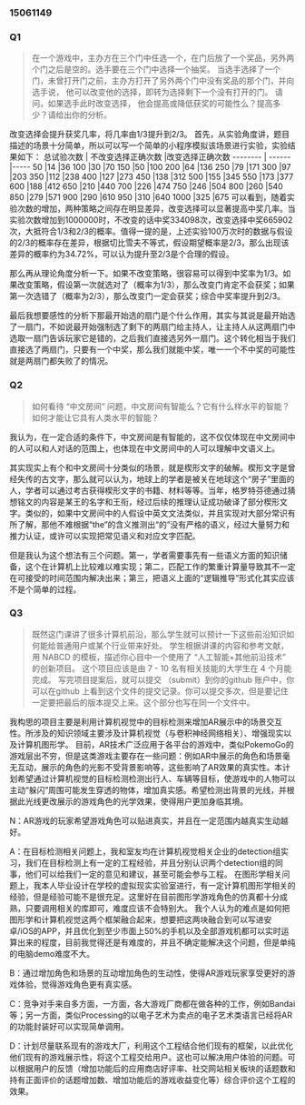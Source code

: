 ### 15061149
### Q1
>  在一个游戏中，主办方在三个门中任选一个，在门后放了一个奖品，另外两个门之后是空的。选手要在三个门中选择一个抽奖。 当选手选择了一个门，未曾打开门之前，主办方打开了另外两个门中没有奖品的那个门，并向选手说， 他可以改变他的选择，即转为选择剩下一个没有打开的门。 请问，如果选手此时改变选择， 他会提高或降低获奖的可能性么？提高多少？请给出你的分析。 

改变选择会提升获奖几率，将几率由1/3提升到2/3。
首先，从实验角度讲，题目描述的场景十分简单，所以可以写一个简单的小程序模拟该场景进行实验，实验结果如下：
总试验次数     | 不改变选择正确次数   |改变选择正确次数
-------- | ------|-----
50      |14     |36
100     |30     |70
150     |50     |100
200     |64     |136
250     |79     |171
300     |97     |203
350     |112    |238
400     |127    |273
450     |138    |312
500     |155    |345
550     |173    |377
600     |188    |412
650     |210    |440
700     |226    |474
750     |246    |504
800     |260    |540
850     |279    |571
900     |290    |610
950     |310    |640
1000    |325    |675
可以看到，随着实验次数的增加，两种策略之间存在明显差异，改变选择可以显著提高中奖几率。当实验次数增加到1000000时，不改变的话中奖334098次，改变选择中奖665902次，大抵符合1/3和2/3的概率。值得一提的是，上述实验100万次时的数据与假设的2/3的概率存在差异，根据切比雪夫不等式，假设期望概率是2/3，那么出现该差异的概率约为34.72%，可以认为提升至2/3是个合理的假设。

那么再从理论角度分析一下。如果不改变策略，很容易可以得到中奖率为1/3。如果改变策略，假设第一次就选对了（概率为1/3），那么改变门肯定不会获奖；如果第一次选错了（概率为2/3），那么改变门一定会获奖；综合中奖率提升到2/3。

最后我想要感性的分析下那最开始选的扇门是个什么作用，其实与其说是最开始选了一扇门，不如说最开始强制选了剩下的两扇门给主持人，让主持人从这两扇门中选取一扇门告诉玩家它是错的，之后我们直接选另外一扇门。这个转化相当于我们直接选了两扇门，只要有一个中奖，那么我们就能中奖，唯一一个不中奖的可能性就是两扇门都失败了的情况。

### Q2
>如何看待 “中文房间” 问题，中文房间有智能么？它有什么样水平的智能？如何才能让它具有人类水平的智能？

我认为，在一定合适的条件下，中文房间是有智能的，这不仅仅体现在中文房间中的人可以和人对话的范围上，也体现在中文房间中的人可以理解中文语义上。

其实现实上有个和中文房间十分类似的场景，就是楔形文字的破解。楔形文字是曾经失传的古文字，那么就可以认为，地球上的学者是被关在地球这个“房子”里面的人，学者可以通过考古获得楔形文字的书籍、材料等等。当年，格罗特芬德通过猜想铭文的内容是某王的名字和王衔，经过后续的推理认证成功破译了部分楔形文字。类似的，如果中文房间中的人假设中英文文法类似，并且实现对大部分常识有所了解，那他不难根据“the”的含义推测出“的”没有严格的语义，经过大量努力和推力认证，或许可以实现把常见语义和对应文字匹配。

但是我认为这个想法有三个问题。第一，学者需要事先有一些语义方面的知识储备，这个在计算机上比较难以难实现；第二，匹配工作的繁重计算量导致其不一定在可接受的时间范围内解决出来；第三，把语义上面的“逻辑推导”形式化其实应该不是个简单的过程。

### Q3
>既然这门课讲了很多计算机前沿，那么学生就可以预计一下这些前沿知识如何能给普通用户或某个行业带来好处。 学生根据讲课的内容和参考文献，用 NABCD 的模板，描述你心目中一个使用了 “人工智能+其他前沿技术” 的创新项目。 这个项目应该是由 7 - 10 名有相关技能的大学生在 4 个月能完成。 写完项目提案后，就可以提交 （submit）到你的github 账户中，你可以在github 上看到这个文件的提交记录。你可以提交多次，但是要记住一定要把最后的版本提交上来。这个部分也写在同一个文件中。

我构思的项目主要是利用计算机视觉中的目标检测来增加AR展示中的场景交互性。所涉及的知识领域主要涉及计算机视觉（与卷积神经网络相关）、增强现实以及计算机图形学。
目前，AR技术广泛应用于各平台的游戏中，类似PokemoGo的游戏层出不穷，但是这类游戏主要存在一些问题：例如AR中展示的角色和场景毫无互动，展示的角色的光影不受背景影响等，这些影响了AR效果的真实性。本计划希望通过计算机视觉的目标检测检测出行人、车辆等目标，使游戏中的人物可以主动“躲闪”周围可能发生穿透的物体，增加真实感。希望检测出背景的光线，并根据此光线更改展示的游戏角色的光学效果，使得用户更加身临其境。

N：AR游戏的玩家希望游戏角色可以贴进真实，并且在一定范围内越真实生动越好。

A：在目标检测相关问题上，我和室友均在计算机视觉相关企业的detection组实习，我们在目标检测上有一定的工程经验，并且分别认识两个detection组的同事，他们可以给我们一定的意见和建议，甚至可能会参与工程。
在图形学相关问题上，我本人毕业设计在学校的虚拟现实实验室进行，有一定计算机图形学相关的经验，但是经验可能不是很充足。这里好在目前图形学游戏角色的仿真都十分成熟，只要调用相关的库即可，难度应该不会特别大。
我个人认为的难点是如何把图形学和计算机视觉这两个框架融合起来，想要把这两块融合到可以写进安卓/iOS的APP，并且优化到至少市面上50%的手机以及全部游戏机都可以实时运算出来的程度，目前我觉得还是有难度的，并且不确定能解决这个问题，但是单纯的电脑demo难度不大。

B：通过增加角色和场景的互动增加角色的生动性，使得AR游戏玩家享受更好的游戏体验，觉得游戏角色更有真实感。

C：竞争对手来自多方面，一方面，各大游戏厂商都在做各种的工作，例如Bandai等；另一方面，类似Processing的以电子艺术为卖点的电子艺术类语言已经将AR的功能封装好可以实现简单调用。

D：计划尽量联系现有的游戏大厂，利用这个工程结合他们现有的框架，以此优化他们现有的游戏展示性，将这个工程交给用户。这也可以解决用户体验的问题。可以根据用户的反馈（增加功能后的应用商店好评率、社交网站相关板块的话题数和持有正面评价的话题增加数、增加功能后的游戏收益变化等）综合评价这个工程的效果。
